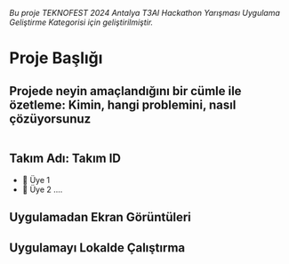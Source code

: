 *Bu proje TEKNOFEST 2024 Antalya T3AI Hackathon Yarışması Uygulama Geliştirme Kategorisi için geliştirilmiştir.*

# Proje Başlığı 
## Projede neyin amaçlandığını bir cümle ile özetleme: Kimin, hangi problemini, nasıl çözüyorsunuz

````

````

## Takım Adı: Takım ID
- 👤 Üye 1 
- 👤 Üye 2
....

## Uygulamadan Ekran Görüntüleri

## Uygulamayı Lokalde Çalıştırma


